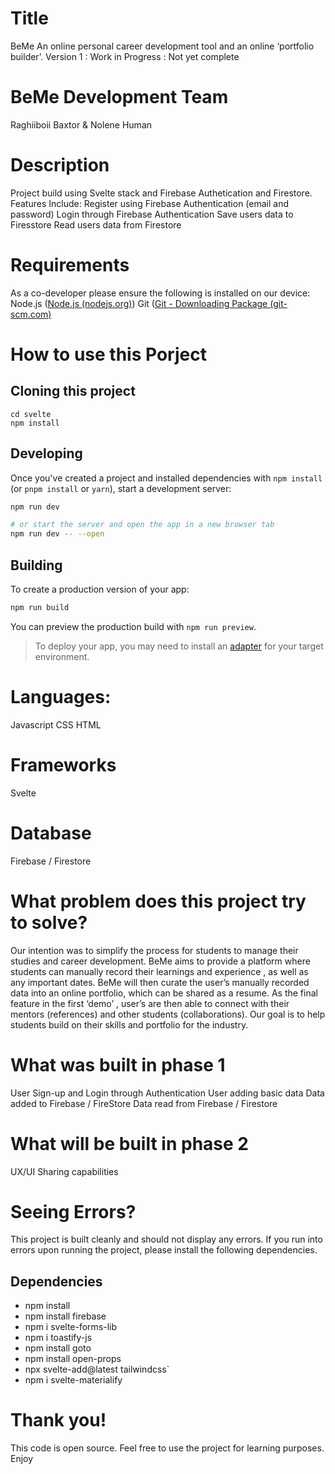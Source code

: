 # Title
BeMe
An online personal career development tool and an online ‘portfolio builder’. 
Version 1 : Work in Progress : Not yet complete

# BeMe Development Team
Raghiiboii Baxtor & Nolene Human

# Description
Project build using Svelte stack and Firebase Authetication and Firestore.
Features Include:
Register using Firebase Authentication (email and password)
Login through Firebase Authentication
Save users data to Firesstore
Read users data from Firestore

# Requirements 
As a co-developer please ensure the following is installed on our device:
Node.js ([Node.js (nodejs.org)](https://nodejs.org/en/))
Git ([Git - Downloading Package (git-scm.com)](https://git-scm.com/download/win)

# How to use this Porject

## Cloning this project

```git clone https://github.com/sveltejs/svelte.git
cd svelte
npm install
```

## Developing

Once you've created a project and installed dependencies with `npm install` (or `pnpm install` or `yarn`), start a development server:

```bash
npm run dev

# or start the server and open the app in a new browser tab
npm run dev -- --open
```

## Building

To create a production version of your app:

```bash
npm run build
```

You can preview the production build with `npm run preview`.

> To deploy your app, you may need to install an [adapter](https://kit.svelte.dev/docs/adapters) for your target environment.

# Languages:
Javascript
CSS
HTML

# Frameworks 
Svelte 

# Database
Firebase / Firestore

# What problem does this project try to solve?  
Our intention was to simplify the process for students to manage their studies and career development. BeMe aims to provide a platform where students can manually record their learnings and experience , as well as any important dates. BeMe will then curate the user’s manually recorded data into an online portfolio, which can be shared as a resume. As the final feature in the first ‘demo’ , user’s are then able to connect with their mentors (references) and other students (collaborations).  Our goal is to help students build on their skills and portfolio for the industry.

# What was built in phase 1
User Sign-up and Login through Authentication
User adding basic data
Data added to Firebase / FireStore
Data read from Firebase / Firestore

# What will be built in phase 2
UX/UI 
Sharing capabilities 


# Seeing Errors? 
This project is built cleanly and should not display any errors.
If you run into errors upon running the project, please install the following dependencies.

## Dependencies
- npm install
- npm install firebase
- npm i svelte-forms-lib
- npm i toastify-js
- npm install goto
- npm install open-props
- npx svelte-add@latest tailwindcss`
- npm i svelte-materialify

# Thank you!
This code is open source. Feel free to use the project for learning purposes.
Enjoy
